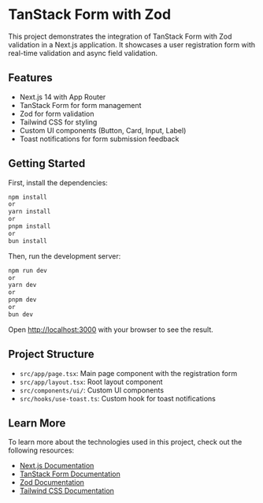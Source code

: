 # TanStack Form with Zod

This project demonstrates the integration of TanStack Form with Zod validation in a Next.js application. It showcases a user registration form with real-time validation and async field validation.

## Features

- Next.js 14 with App Router
- TanStack Form for form management
- Zod for form validation
- Tailwind CSS for styling
- Custom UI components (Button, Card, Input, Label)
- Toast notifications for form submission feedback

## Getting Started

First, install the dependencies:

```bash
npm install
or
yarn install
or
pnpm install
or
bun install
```

Then, run the development server:

```bash
npm run dev
or
yarn dev
or
pnpm dev
or
bun dev
```

Open [http://localhost:3000](http://localhost:3000) with your browser to see the result.

## Project Structure

- `src/app/page.tsx`: Main page component with the registration form
- `src/app/layout.tsx`: Root layout component
- `src/components/ui/`: Custom UI components
- `src/hooks/use-toast.ts`: Custom hook for toast notifications

## Learn More

To learn more about the technologies used in this project, check out the following resources:

- [Next.js Documentation](https://nextjs.org/docs)
- [TanStack Form Documentation](https://tanstack.com/form/latest)
- [Zod Documentation](https://zod.dev/)
- [Tailwind CSS Documentation](https://tailwindcss.com/docs)